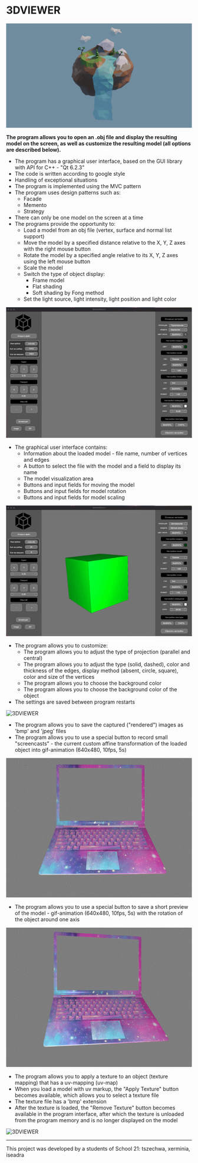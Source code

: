 # 3DVIEWER
![3DVIEWER](./images/3dviewer.jpeg)

**The program allows you to open an .obj file and display the resulting model on the screen, as well as customize the resulting model (all options are described below).**

* The program has a graphical user interface, based on the GUI library with API for C++ - "Qt 6.2.3"
* The code is written according to google style
* Handling of exceptional situations
* The program is implemented using the MVC pattern
* The program uses design patterns such as:
  + Facade
  + Memento
  + Strategy
* There can only be one model on the screen at a time
* The programs provide the opportunity to:
  + Load a model from an obj file (vertex, surface and normal list support)
  + Move the model by a specified distance relative to the X, Y, Z axes with the right mouse button
  + Rotate the model by a specified angle relative to its X, Y, Z axes using the left mouse button
  + Scale the model
  + Switch the type of object display:
    - Frame model
    - Flat shading
    - Soft shading by Fong method
  + Set the light source, light intensity, light position and light color
  
![3DVIEWER](./images/rotate.gif)
  
* The graphical user interface contains:
  + Information about the loaded model - file name, number of vertices and edges
  + A button to select the file with the model and a field to display its name
  + The model visualization area
  + Buttons and input fields for moving the model
  + Buttons and input fields for model rotation
  + Buttons and input fields for model scaling
  
![3DVIEWER](./images/buttons.gif)
  
* The program allows you to customize:
  + The program allows you to adjust the type of projection (parallel and central)
  + The program allows you to adjust the type (solid, dashed), color and thickness of the edges, display method (absent, circle, square), color and size of the vertices
  + The program allows you to choose the background color
  + The program allows you to choose the background color of the object
* The settings are saved between program restarts

![3DVIEWER](./images/settings.gif)

* The program allows you to save the captured ("rendered") images as 'bmp' and 'jpeg' files
* The program allows you to use a special button to record small "screencasts" - the current custom affine transformation of the loaded object into gif-animation (640x480, 10fps, 5s)

![3DVIEWER](./images/screencast.gif)

* The program allows you to use a special button to save a short preview of the model - gif-animation (640x480, 10fps, 5s) with the rotation of the object around one axis

![3DVIEWER](./images/gif.gif)

* The program allows you to apply a texture to an object (texture mapping) that has a uv-mapping (uv-map)
* When you load a model with uv markup, the "Apply Texture" button becomes available, which allows you to select a texture file
* The texture file has a 'bmp' extension
* After the texture is loaded, the "Remove Texture" button becomes available in the program interface, after which the texture is unloaded from the program memory and is no longer displayed on the model

![3DVIEWER](./images/texturies.gif)

*** 

This project was developed by a students of School 21: tszechwa, xerminia, iseadra
